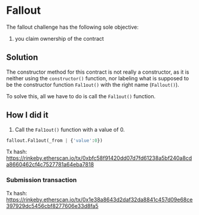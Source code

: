 # Fallout

The fallout challenge has the following sole objective:

1. you claim ownership of the contract

## Solution

The constructor method for this contract is not really a constructor, as it is neither using the `constructor()` function, nor labeling what is supposed to be the constructor function `Fal1out()` with the right name (`Fallout()`).

To solve this, all we have to do is call the `Fal1out()` function.

## How I did it

1. Call the `Fal1out()` function with a value of 0.

```python
fallout.Fal1out(_from | {'value':0})
```

Tx hash: https://rinkeby.etherscan.io/tx/0xbfc58f91420dd07d7fd61238a5bf240a8cda8660462cf4c7527781a64eba7818


### Submission transaction

Tx hash: https://rinkeby.etherscan.io/tx/0x1e38a8643d2daf32da8841c457d09e68ce397929dc5456cbf8277606e33d8fa5
